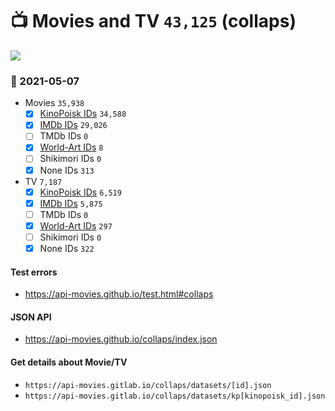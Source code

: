 # :tv: Movies and TV `43,125` (collaps)

<a href="https://API-Movies.github.io"><img src="https://API-Movies.github.io/banner.png?cache"></a>

### :date: 2021-05-07
- Movies `35,938`
  - [x] <a href="https://API-Movies.github.io/collaps/movie_kinopoisk_ids.json">KinoPoisk IDs</a> `34,588`
  - [x] <a href="https://API-Movies.github.io/collaps/movie_imdb_ids.json">IMDb IDs</a> `29,026`
  - [ ] TMDb IDs `0`
  - [x] <a href="https://API-Movies.github.io/collaps/movie_world_art_ids.json">World-Art IDs</a> `8`
  - [ ] Shikimori IDs `0`
  - [x] None IDs `313`
- TV `7,187`
  - [x] <a href="https://API-Movies.github.io/collaps/tv_kinopoisk_ids.json">KinoPoisk IDs</a> `6,519`
  - [x] <a href="https://API-Movies.github.io/collaps/tv_imdb_ids.json">IMDb IDs</a> `5,875`
  - [ ] TMDb IDs `0`
  - [x] <a href="https://API-Movies.github.io/collaps/tv_world_art_ids.json">World-Art IDs</a> `297`
  - [ ] Shikimori IDs `0`
  - [x] None IDs `322`
#### Test errors
- <a href='https://api-movies.github.io/test.html#collaps'>https://api-movies.github.io/test.html#collaps</a>
#### JSON API
- <a href='https://api-movies.github.io/collaps/index.json'>https://api-movies.github.io/collaps/index.json</a>
#### Get details about Movie/TV
- `https://api-movies.gitlab.io/collaps/datasets/[id].json`
- `https://api-movies.gitlab.io/collaps/datasets/kp[kinopoisk_id].json`
